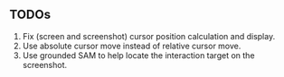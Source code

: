 ## TODOs

1. Fix (screen and screenshot) cursor position calculation and display.
2. Use absolute cursor move instead of relative cursor move.
3. Use grounded SAM to help locate the interaction target on the screenshot.